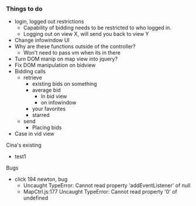 ### Things to do
- login, logged out restrictions
  - Capability of bidding needs to be restricted to who logged in.
  - Logging out on view X, will send you back to view Y
- Change infowindow UI
- Why are these functions outside of the controller?
    - Won't need to pass vm when its in there
- Turn DOM manip on map view into jquery?
- Fix DOM manipulation on bidview
- Bidding calls
  - retrieve
    - existing bids on something
    - average bid
      - In bid view
      - on infowindow
    - your favorites
    - starred
  - send
    - Placing bids
-   Case in vid view

Cina's existing
  - test1



Bugs
  - click 194 newton, bug
    - Uncaught TypeError: Cannot read property 'addEventListener' of null
    - MapCtrl.js:177 Uncaught TypeError: Cannot read property '0' of undefined
